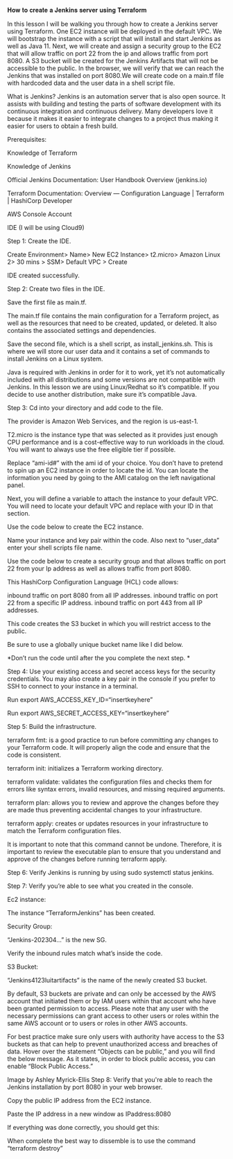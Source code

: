 
𝐇𝐨𝐰 𝐭𝐨 𝐜𝐫𝐞𝐚𝐭𝐞 𝐚 𝐉𝐞𝐧𝐤𝐢𝐧𝐬 𝐬𝐞𝐫𝐯𝐞𝐫 𝐮𝐬𝐢𝐧𝐠 𝐓𝐞𝐫𝐫𝐚𝐟𝐨𝐫𝐦


In this lesson I will be walking you through how to create a Jenkins server using Terraform. One EC2 instance will be deployed in the default VPC. We will bootstrap the instance with a script that will install and start Jenkins as well as Java 11. Next, we will create and assign a security group to the EC2 that will allow traffic on port 22 from the ip and allows traffic from port 8080. A S3 bucket will be created for the Jenkins Artifacts that will not be accessible to the public. In the browser, we will verify that we can reach the Jenkins that was installed on port 8080.We will create code on a main.tf file with hardcoded data and the user data in a shell script file.

What is Jenkins? Jenkins is an automation server that is also open source. It assists with building and testing the parts of software development with its continuous integration and continuous delivery. Many developers love it because it makes it easier to integrate changes to a project thus making it easier for users to obtain a fresh build.

Prerequisites:

Knowledge of Terraform

Knowledge of Jenkins

Official Jenkins Documentation: User Handbook Overview (jenkins.io)

Terraform Documentation: Overview — Configuration Language | Terraform | HashiCorp Developer

AWS Console Account

IDE (I will be using Cloud9)

Step 1: Create the IDE.

Create Environment> Name> New EC2 Instance> t2.micro> Amazon Linux 2> 30 mins > SSM> Default VPC > Create

IDE created successfully.

Step 2: Create two files in the IDE.

Save the first file as main.tf.

The main.tf file contains the main configuration for a Terraform project, as well as the resources that need to be created, updated, or deleted. It also contains the associated settings and dependencies.

Save the second file, which is a shell script, as install_jenkins.sh. This is where we will store our user data and it contains a set of commands to install Jenkins on a Linux system.

Java is required with Jenkins in order for it to work, yet it’s not automatically included with all distributions and some versions are not compatible with Jenkins. In this lesson we are using Linux/Redhat so it’s compatible. If you decide to use another distribution, make sure it’s compatible Java.


Step 3: Cd into your directory and add code to the file.

The provider is Amazon Web Services, and the region is us-east-1.


T2.micro is the instance type that was selected as it provides just enough CPU performance and is a cost-effective way to run workloads in the cloud. You will want to always use the free eligible tier if possible.


Replace “ami-id#” with the ami id of your choice. You don’t have to pretend to spin up an EC2 instance in order to locate the id. You can locate the information you need by going to the AMI catalog on the left navigational panel.



Next, you will define a variable to attach the instance to your default VPC. You will need to locate your default VPC and replace with your ID in that section.



Use the code below to create the EC2 instance.

Name your instance and key pair within the code. Also next to “user_data” enter your shell scripts file name.


Use the code below to create a security group and that allows traffic on port 22 from your Ip address as well as allows traffic from port 8080.

This HashiCorp Configuration Language (HCL) code allows:

inbound traffic on port 8080 from all IP addresses.
inbound traffic on port 22 from a specific IP address.
inbound traffic on port 443 from all IP addresses.


This code creates the S3 bucket in which you will restrict access to the public.

Be sure to use a globally unique bucket name like I did below.



*Don’t run the code until after the you complete the next step. *

Step 4: Use your existing access and secret access keys for the security credentials. You may also create a key pair in the console if you prefer to SSH to connect to your instance in a terminal.

Run export AWS_ACCESS_KEY_ID=“insertkeyhere”

Run export AWS_SECRET_ACCESS_KEY=“insertkeyhere”


Step 5: Build the infrastructure.

terraform fmt: is a good practice to run before committing any changes to your Terraform code. It will properly align the code and ensure that the code is consistent.


terraform init: initializes a Terraform working directory.


terraform validate: validates the configuration files and checks them for errors like syntax errors, invalid resources, and missing required arguments.


terraform plan: allows you to review and approve the changes before they are made thus preventing accidental changes to your infrastructure.


terraform apply: creates or updates resources in your infrastructure to match the Terraform configuration files.

It is important to note that this command cannot be undone. Therefore, it is important to review the executable plan to ensure that you understand and approve of the changes before running terraform apply.

Step 6: Verify Jenkins is running by using sudo systemctl status jenkins.


Step 7: Verify you’re able to see what you created in the console.

Ec2 instance:

The instance “TerraformJenkins” has been created.


Security Group:

“Jenkins-202304…” is the new SG.

Verify the inbound rules match what’s inside the code.


S3 Bucket:

“Jenkins4123luitartifacts” is the name of the newly created S3 bucket.

By default, S3 buckets are private and can only be accessed by the AWS account that initiated them or by IAM users within that account who have been granted permission to access. Please note that any user with the necessary permissions can grant access to other users or roles within the same AWS account or to users or roles in other AWS accounts.


For best practice make sure only users with authority have access to the S3 buckets as that can help to prevent unauthorized access and breaches of data. Hover over the statement “Objects can be public,” and you will find the below message. As it states, in order to block public access, you can enable “Block Public Access.”


Image by Ashley Myrick-Ellis
Step 8: Verify that you're able to reach the Jenkins installation by port 8080 in your web browser.

Copy the public IP address from the EC2 instance.



Paste the IP address in a new window as IPaddress:8080

If everything was done correctly, you should get this:



When complete the best way to dissemble is to use the command “terraform destroy”


